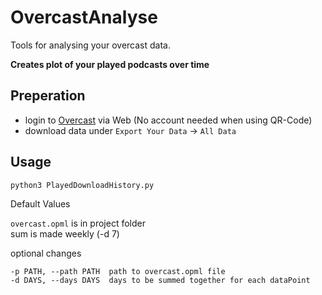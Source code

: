 # OvercastAnalyse
Tools for analysing your overcast data.

**Creates plot of your played podcasts over time**

## Preperation

* login to [Overcast](https://overcast.fm/login) via Web (No account needed when using QR-Code)  
* download data under `Export Your Data` -> `All Data`

## Usage

`python3 PlayedDownloadHistory.py`

Default Values

`overcast.opml` is in project folder  
sum is made weekly (-d 7)

optional changes
```
-p PATH, --path PATH  path to overcast.opml file
-d DAYS, --days DAYS  days to be summed together for each dataPoint
```
